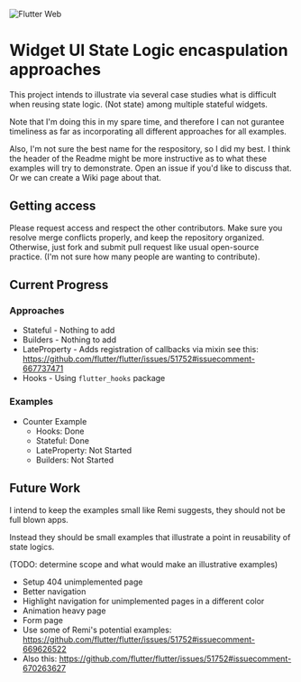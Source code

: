 
![Flutter Web](https://github.com/TimWhiting/local_widget_state_approaches/workflows/Flutter%20Web/badge.svg)
# Widget UI State Logic encaspulation approaches
This project intends to illustrate via several case studies what is difficult when reusing state logic. (Not state) among multiple stateful widgets.

Note that I'm doing this in my spare time, and therefore I can not gurantee timeliness as far as incorporating all different approaches for all examples.

Also, I'm not sure the best name for the respository, so I did my best. I think the header of the Readme might be more instructive as to what these examples will try to demonstrate. Open an issue if you'd like to discuss that. Or we can create a Wiki page about that.

## Getting access
Please request access and respect the other contributors. Make sure you resolve merge conflicts properly, and keep the repository organized. Otherwise, just fork and submit pull request like usual open-source practice. (I'm not sure how many people are wanting to contribute).

## Current Progress
### Approaches
* Stateful - Nothing to add
* Builders - Nothing to add
* LateProperty - Adds registration of callbacks via mixin see this: https://github.com/flutter/flutter/issues/51752#issuecomment-667737471
* Hooks - Using `flutter_hooks` package

### Examples

* Counter Example
  * Hooks: Done
  * Stateful: Done
  * LateProperty: Not Started
  * Builders: Not Started

## Future Work
I intend to keep the examples small like Remi suggests, they should not be full blown apps. 

Instead they should be small examples that illustrate a point in reusability of state logics.

(TODO: determine scope and what would make an illustrative examples)
* Setup 404 unimplemented page
* Better navigation
* Highlight navigation for unimplemented pages in a different color
* Animation heavy page 
* Form page
* Use some of Remi's potential examples: https://github.com/flutter/flutter/issues/51752#issuecomment-669626522
* Also this: https://github.com/flutter/flutter/issues/51752#issuecomment-670263627
